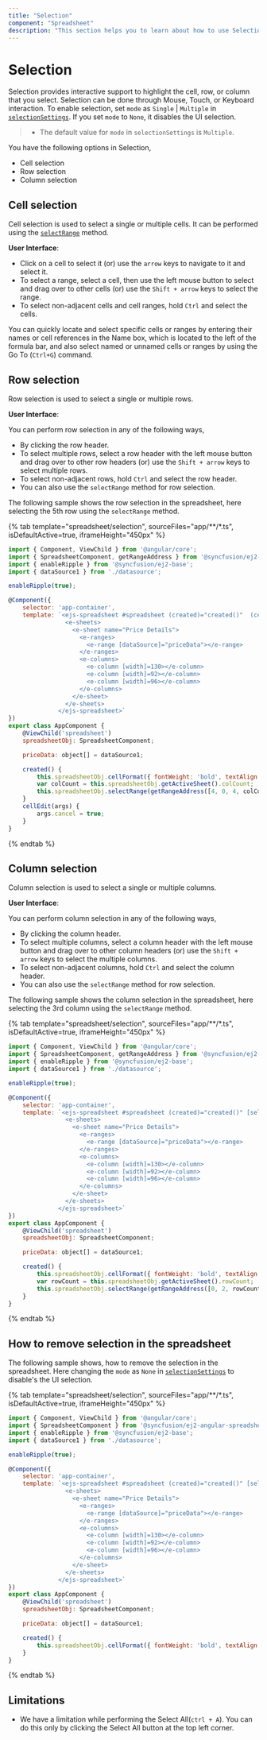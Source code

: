 ```yaml
---
title: "Selection"
component: "Spreadsheet"
description: "This section helps you to learn about how to use Selection support in the Spreadsheet control."
---
```


# Selection

Selection provides interactive support to highlight the cell, row, or column that you select. Selection can be done through Mouse, Touch, or Keyboard interaction. To enable selection, set `mode` as `Single` | `Multiple` in [`selectionSettings`](../api/spreadsheet/#selectionsettings). If you set `mode` to `None`, it disables the UI selection.

> * The default value for `mode` in  `selectionSettings` is `Multiple`.

You have the following options in Selection,

* Cell selection
* Row selection
* Column selection

## Cell selection

Cell selection is used to select a single or multiple cells. It can be performed using the [`selectRange`](../api/spreadsheet/#selectRange) method.

**User Interface**:

* Click on a cell to select it (or) use the `arrow` keys to navigate to it and select it.
* To select a range, select a cell, then use the left mouse button to select and drag over to other cells (or) use the `Shift + arrow` keys to select the range.
* To select non-adjacent cells and cell ranges, hold `Ctrl` and select the cells.

You can quickly locate and select specific cells or ranges by entering their names or cell references in the Name box, which is located to the left of the formula bar, and also select named or unnamed cells or ranges by using the Go To (`Ctrl+G`) command.

## Row selection

Row selection is used to select a single or multiple rows.

**User Interface**:

You can perform row selection in any of the following ways,

* By clicking the row header.
* To select multiple rows, select a row header with the left mouse button and drag over to other row headers (or) use the `Shift + arrow` keys to select multiple rows.
* To select non-adjacent rows, hold `Ctrl` and select the row header.
* You can also use the `selectRange` method for row selection.

The following sample shows the row selection in the spreadsheet, here selecting the 5th row using the `selectRange` method.

{% tab template="spreadsheet/selection", sourceFiles="app/**/*.ts", isDefaultActive=true, iframeHeight="450px" %}

```javascript
import { Component, ViewChild } from '@angular/core';
import { SpreadsheetComponent, getRangeAddress } from '@syncfusion/ej2-angular-spreadsheet';
import { enableRipple } from '@syncfusion/ej2-base';
import { dataSource1 } from './datasource';

enableRipple(true);

@Component({
    selector: 'app-container',
    template: `<ejs-spreadsheet #spreadsheet (created)="created()"  (cellEdit)="cellEdit()" [selectionSettings]="{ mode: 'Multiple' }">
                <e-sheets>
                  <e-sheet name="Price Details">
                    <e-ranges>
                      <e-range [dataSource]="priceData"></e-range>
                    </e-ranges>
                    <e-columns>
                      <e-column [width]=130></e-column>
                      <e-column [width]=92></e-column>
                      <e-column [width]=96></e-column>
                    </e-columns>
                  </e-sheet>
                </e-sheets>
              </ejs-spreadsheet>`
})
export class AppComponent {
    @ViewChild('spreadsheet')
    spreadsheetObj: SpreadsheetComponent;

    priceData: object[] = dataSource1;

    created() {
        this.spreadsheetObj.cellFormat({ fontWeight: 'bold', textAlign: 'center' }, 'A1:H1');
        var colCount = this.spreadsheetObj.getActiveSheet().colCount;
        this.spreadsheetObj.selectRange(getRangeAddress([4, 0, 4, colCount]));
    }
    cellEdit(args) {
        args.cancel = true;
    }
}
```

{% endtab %}

## Column selection

Column selection is used to select a single or multiple columns.

**User Interface**:

You can perform column selection in any of the following ways,

* By clicking the column header.
* To select multiple columns, select a column header with the left mouse button and drag over to other column headers (or) use the `Shift + arrow` keys to select the multiple columns.
* To select non-adjacent columns, hold `Ctrl` and select the column header.
* You can also use the `selectRange` method for row selection.

The following sample shows the column selection in the spreadsheet, here selecting the 3rd column using  the `selectRange` method.

{% tab template="spreadsheet/selection", sourceFiles="app/**/*.ts", isDefaultActive=true, iframeHeight="450px" %}

```javascript
import { Component, ViewChild } from '@angular/core';
import { SpreadsheetComponent, getRangeAddress } from '@syncfusion/ej2-angular-spreadsheet';
import { enableRipple } from '@syncfusion/ej2-base';
import { dataSource1 } from './datasource';

enableRipple(true);

@Component({
    selector: 'app-container',
    template: `<ejs-spreadsheet #spreadsheet (created)="created()" [selectionSettings]="{ mode: 'Multiple' }">
                <e-sheets>
                  <e-sheet name="Price Details">
                    <e-ranges>
                      <e-range [dataSource]="priceData"></e-range>
                    </e-ranges>
                    <e-columns>
                      <e-column [width]=130></e-column>
                      <e-column [width]=92></e-column>
                      <e-column [width]=96></e-column>
                    </e-columns>
                  </e-sheet>
                </e-sheets>
              </ejs-spreadsheet>`
})
export class AppComponent {
    @ViewChild('spreadsheet')
    spreadsheetObj: SpreadsheetComponent;

    priceData: object[] = dataSource1;

    created() {
        this.spreadsheetObj.cellFormat({ fontWeight: 'bold', textAlign: 'center' }, 'A1:H1');
        var rowCount = this.spreadsheetObj.getActiveSheet().rowCount;
        this.spreadsheetObj.selectRange(getRangeAddress([0, 2, rowCount, 2]));
    }
}
```

{% endtab %}

## How to remove selection in the spreadsheet

The following sample shows, how to remove the selection in the spreadsheet. Here changing the `mode` as `None` in [`selectionSettings`](../api/spreadsheet/#selectionsettings) to disable's the UI selection.

{% tab template="spreadsheet/selection", sourceFiles="app/**/*.ts", isDefaultActive=true, iframeHeight="450px" %}

```javascript
import { Component, ViewChild } from '@angular/core';
import { SpreadsheetComponent } from '@syncfusion/ej2-angular-spreadsheet';
import { enableRipple } from '@syncfusion/ej2-base';
import { dataSource1 } from './datasource';

enableRipple(true);

@Component({
    selector: 'app-container',
    template: `<ejs-spreadsheet #spreadsheet (created)="created()" [selectionSettings]="{ mode: 'None' }" [allowEditing]="false">
                <e-sheets>
                  <e-sheet name="Price Details">
                    <e-ranges>
                      <e-range [dataSource]="priceData"></e-range>
                    </e-ranges>
                    <e-columns>
                      <e-column [width]=130></e-column>
                      <e-column [width]=92></e-column>
                      <e-column [width]=96></e-column>
                    </e-columns>
                  </e-sheet>
                </e-sheets>
              </ejs-spreadsheet>`
})
export class AppComponent {
    @ViewChild('spreadsheet')
    spreadsheetObj: SpreadsheetComponent;

    priceData: object[] = dataSource1;

    created() {
        this.spreadsheetObj.cellFormat({ fontWeight: 'bold', textAlign: 'center' }, 'A1:H1');
    }
}
```

{% endtab %}

## Limitations

* We have a limitation while performing the Select All(`ctrl + A`). You can do this only by clicking the Select All button at the top left corner.
